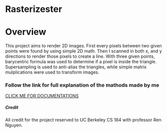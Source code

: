Rasterizester
===================================

# Overview

This project aims to render 2D images. First every pixels between two given points were found by using simple 2D math. Then I scanned in both x, and y directions to render those pixels to create a line. With three given points, barycentric formula was used to determine if a pixel is inside the triangle. Supersampling is used to anti-alias the triangles, while simple matrix mulplications were used to transform images.


### Follow the link for full explanation of the mathods made by me

[CLICK ME FOR DOCUMENTATIONS](https://huutinhpham.github.io/projects/rasterizester/rasterizester.html)

##### Credit

All credit for the project reserved to UC Berkeley CS 184 with professor Ren Nguyen.
